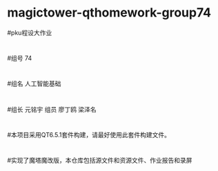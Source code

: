 # magictower-qthomework-group74
#pku程设大作业  
#
#组号 74 
#
#组名 人工智能基础 
#
#组长 元铭宇 组员 廖丁鸥 梁泽名
#
#本项目采用QT6.5.1套件构建，请最好使用此套件构建文件。
#
#实现了魔塔魔改版，本仓库包括源文件和资源文件、作业报告和录屏

